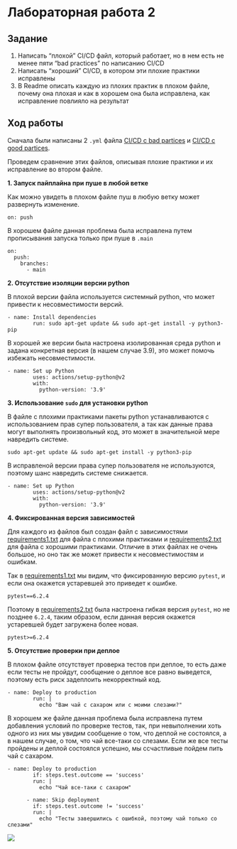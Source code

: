 # Лабораторная работа 2
## Задание

1. Написать “плохой” CI/CD файл, который работает, но в нем есть не менее пяти “bad practices” по написанию CI/CD
2. Написать “хороший” CI/CD, в котором эти плохие практики исправлены
3. В Readme описать каждую из плохих практик в плохом файле, почему она плохая и как в хорошем она была исправлена, как исправление повлияло на результат

## Ход работы

Сначала были написаны 2 ```.yml``` файла [CI/CD с bad partices](https://github.com/dariapankova/clouds/blob/main/.github/workflows/bad_file.yml) и [CI/CD с good partices](https://github.com/dariapankova/clouds/blob/main/.github/workflows/good_file.yml).

Проведем сравнение этих файлов, описывая плохие практики и их исправление во втором файле.

**1. Запуск пайплайна при пуше в любой ветке**

Как можно увидеть в плохом файле пуш в любую ветку может развернуть изменение. 
```
on: push
```
В хорошем файле данная проблема была исправлена путем прописывания запуска только при пуше в ```.main```
```
on:
  push:
    branches:
      - main
```
**2. Отсутствие изоляции версии python**

В плохой версии файла используется системный python, что может привести к несовместимости версий.
```
- name: Install dependencies
        run: sudo apt-get update && sudo apt-get install -y python3-pip
```
В хорошей же версии была настроена изолированная среда python и задана конкретная версия (в нашем случае 3.9), это может помочь избежать несовместимости.
```
- name: Set up Python
        uses: actions/setup-python@v2
        with:
          python-version: '3.9'
```
**3. Использование ```sudo``` для установки python**

В файле с плохими практиками пакеты python устанавливаются с использованием прав супер пользователя, а так как данные права могут выполнять произвольный код, это может в значительной мере навредить системе.
```
sudo apt-get update && sudo apt-get install -y python3-pip
```
В исправленой версии права супер пользователя не используются, поэтому шанс навредить системе снижается.
```
- name: Set up Python
        uses: actions/setup-python@v2
        with:
          python-version: '3.9'
```
**4. Фиксированная версия зависимостей**

Для каждого из файлов был создан файл с зависимостями [requirements1.txt](https://github.com/dariapankova/clouds/blob/main/lab4/requirements1.txt) для файла с плохими практиками и [requirements2.txt](https://github.com/dariapankova/clouds/blob/main/lab4/requirements2.txt) для файла с хорошими практиками. Отличие в этих файлах не очень большое, но оно так же может привести к несовместимостям и ошибкам.

Так в [requirements1.txt](https://github.com/dariapankova/clouds/blob/main/lab4/requirements1.txt) мы видим, что фиксированную версию ```pytest```, и если она окажется устаревшей это приведет к ошибке.
```
pytest==6.2.4
```
Поэтому в [requirements2.txt](https://github.com/dariapankova/clouds/blob/main/lab4/requirements2.txt) была настроена гибкая версия ```pytest```, но не позднее ```6.2.4```, таким образом, если данная версия окажется устаревшей будет загружена более новая.
```
pytest>=6.2.4
```
**5. Отсутствие проверки при деплое**

В плохом файле отсутствует проверка тестов при деплое, то есть даже если тесты не пройдут, сообщение о деплое все равно выведется, поэтому есть риск задеплоить некорректный код.
```
- name: Deploy to production
        run: |
          echo "Вам чай с сахаром или с моими слезами?"
```
В хорошем же файле данная проблема была исправлена путем добавления условий по проверке тестов, так, при невыполнении хоть одного из них мы увидим сообщение о том, что деплой не состоялся, а в нашем случае, о том, что чай все-таки со слезами. Если же все тесты пройдены и деплой состоялся успешно, мы ссчастливые пойдем пить чай с сахаром.
```
- name: Deploy to production
        if: steps.test.outcome == 'success'
        run: |
          echo "Чай все-таки с сахаром"
          
      - name: Skip deployment
        if: steps.test.outcome != 'success'
        run: |
          echo "Тесты завершились с ошибкой, поэтому чай только со слезами"
```
![](https://sun9-80.userapi.com/impf/u3T7StgdqhkHcN1VP3FNI4Gl8s1EwUKqdL4laQ/_f6KGqoXjlY.jpg?size=1080x713&quality=96&sign=7c82d16686bf80ee2afe6513f38719e6&type=album)

